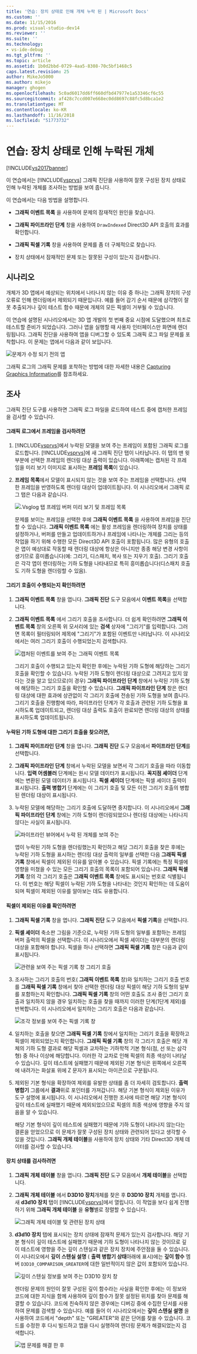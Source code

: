 ```yaml
---
title: '연습: 장치 상태로 인해 개체 누락 된 | Microsoft Docs'
ms.custom: ''
ms.date: 11/15/2016
ms.prod: visual-studio-dev14
ms.reviewer: ''
ms.suite: ''
ms.technology:
- vs-ide-debug
ms.tgt_pltfrm: ''
ms.topic: article
ms.assetid: 1b0d2bbd-0729-4aa5-8308-70c5bf1468c5
caps.latest.revision: 25
author: MikeJo5000
ms.author: mikejo
manager: ghogen
ms.openlocfilehash: 5c0ad6017dd6ff660dfbd47977e1a53346cf6c55
ms.sourcegitcommit: af428c7ccd007e668ec0dd8697c88fc5d8bca1e2
ms.translationtype: MT
ms.contentlocale: ko-KR
ms.lasthandoff: 11/16/2018
ms.locfileid: "51773732"
---
```

# <a name="walkthrough-missing-objects-due-to-device-state"></a>연습: 장치 상태로 인해 누락된 개체
[!INCLUDE[vs2017banner](../includes/vs2017banner.md)]

이 연습에서는 [!INCLUDE[vsprvs](../includes/vsprvs-md.md)] 그래픽 진단을 사용하여 잘못 구성된 장치 상태로 인해 누락된 개체를 조사하는 방법을 보여 줍니다.  
  
 이 연습에서는 다음 방법을 설명합니다.  
  
-   **그래픽 이벤트 목록** 을 사용하여 문제의 잠재적인 원인을 찾습니다.  
  
-   **그래픽 파이프라인 단계** 창을 사용하여 `DrawIndexed` Direct3D API 호출의 효과를 확인합니다.  
  
-   **그래픽 픽셀 기록** 창을 사용하여 문제를 좀 더 구체적으로 찾습니다.  
  
-   장치 상태에서 잠재적인 문제 또는 잘못된 구성이 있는지 검사합니다.  
  
## <a name="scenario"></a>시나리오  
 개체가 3D 앱에서 예상되는 위치에서 나타나지 않는 이유 중 하나는 그래픽 장치의 구성 오류로 인해 렌더링에서 제외되기 때문입니다. 예를 들어 감기 순서 때문에 삼각형이 잘못 추출되거나 깊이 테스트 함수 때문에 개체의 모든 픽셀이 거부될 수 있습니다.  
  
 이 연습에 설명된 시나리오에서는 3D 앱 개발의 첫 번째 중요 시점에 도달했으며 최초로 테스트할 준비가 되었습니다. 그러나 앱을 실행할 때 사용자 인터페이스만 화면에 렌더링됩니다. 그래픽 진단을 사용하여 앱을 디버그할 수 있도록 그래픽 로그 파일 문제를 포착합니다. 이 문제는 앱에서 다음과 같이 보입니다.  
  
 ![문제가 수정 되기 전의 앱](../debugger/media/vsg-walkthru1-firstview.png "vsg_walkthru1_firstview")  
  
 그래픽 로그의 그래픽 문제를 포착하는 방법에 대한 자세한 내용은 [Capturing Graphics Information](../debugger/capturing-graphics-information.md)를 참조하세요.  
  
## <a name="investigation"></a>조사  
 그래픽 진단 도구를 사용하면 그래픽 로그 파일을 로드하여 테스트 중에 캡처한 프레임을 검사할 수 있습니다.  
  
#### <a name="to-examine-a-frame-in-a-graphics-log"></a>그래픽 로그에서 프레임을 검사하려면  
  
1. [!INCLUDE[vsprvs](../includes/vsprvs-md.md)]에서 누락된 모델을 보여 주는 프레임이 포함된 그래픽 로그를 로드합니다. [!INCLUDE[vsprvs](../includes/vsprvs-md.md)]에 새 그래픽 진단 탭이 나타납니다. 이 탭의 맨 윗부분에 선택한 프레임의 렌더링 대상 출력이 있습니다. 아래쪽에는 캡처된 각 프레임을 미리 보기 이미지로 표시하는 **프레임 목록**이 있습니다.  
  
2. **프레임 목록**에서 모델이 표시되지 않는 것을 보여 주는 프레임을 선택합니다. 선택한 프레임을 반영하도록 렌더링 대상이 업데이트됩니다. 이 시나리오에서 그래픽 로그 탭은 다음과 같습니다.  
  
    ![.Vsglog 탭 프레임 버퍼 미리 보기 및 프레임 목록](../debugger/media/vsg-walkthru1-experiment.png "vsg_walkthru1_experiment")  
  
   문제를 보이는 프레임을 선택한 후에 **그래픽 이벤트 목록** 을 사용하여 프레임을 진단할 수 있습니다. **그래픽 이벤트 목록** 에는 활성 프레임을 렌더링하여 장치를 상태를 설정하거나, 버퍼를 만들고 업데이트하거나 프레임에 나타나는 개체를 그리는 등의 작업을 하기 위해 수행한 모든 Direct3D API 호출이 포함됩니다. 많은 유형의 호출은 앱이 예상대로 작동할 때 렌더링 대상에 항상은 아니지만 종종 해당 변경 사항이 생기므로 흥미롭습니다(예: 그리기, 디스패치, 복사 또는 지우기 호출). 그리기 호출은 각각 앱이 렌더링하는 기하 도형을 나타내므로 특히 흥미롭습니다(디스패치 호출도 기하 도형을 렌더링할 수 있음).  
  
#### <a name="to-ensure-that-draw-calls-are-being-made"></a>그리기 호출이 수행되는지 확인하려면  
  
1. **그래픽 이벤트 목록** 창을 엽니다. **그래픽 진단** 도구 모음에서 **이벤트 목록**을 선택합니다.  
  
2. **그래픽 이벤트 목록** 에서 그리기 호출을 조사합니다. 더 쉽게 확인하려면 **그래픽 이벤트 목록** 창의 오른쪽 위 모서리에 있는 **검색** 상자에 "그리기"를 입력합니다. 그러면 목록이 필터링되어 제목에 "그리기"가 포함된 이벤트만 나타납니다. 이 시나리오에서는 여러 그리기 호출이 수행되었는지 검색합니다.  
  
    ![캡처된 이벤트를 보여 주는 그래픽 이벤트 목록](../debugger/media/vsg-walkthru1.png "vsg_walkthru1_")  
  
   그리기 호출이 수행되고 있는지 확인한 후에는 누락된 기하 도형에 해당하는 그리기 호출을 확인할 수 있습니다. 누락된 기하 도형이 렌더링 대상으로 그려지고 있지 않다는 것을 알고 있으므로(이 경우) **그래픽 파이프라인 단계** 창에서 누락된 기하 도형에 해당하는 그리기 호출을 확인할 수 있습니다. **그래픽 파이프라인 단계** 창은 렌더링 대상에 대한 효과에 상관없이 각 그리기 호출에 전송된 기하 도형을 보여 줍니다. 그리기 호출을 진행함에 따라, 파이프라인 단계가 각 호출과 관련된 기하 도형을 표시하도록 업데이트되고, 렌더링 대상 출력도 호출이 완료되면 렌더링 대상의 상태를 표시하도록 업데이트됩니다.  
  
#### <a name="to-find-the-draw-call-for-the-missing-geometry"></a>누락된 기하 도형에 대한 그리기 호출을 찾으려면,  
  
1. **그래픽 파이프라인 단계** 창을 엽니다. **그래픽 진단** 도구 모음에서 **파이프라인 단계**를 선택합니다.  
  
2. **그래픽 파이프라인 단계** 창에서 누락된 모델을 보면서 각 그리기 호출을 따라 이동합니다. **입력 어셈블러** 단계에는 원시 모델 데이터가 표시됩니다. **꼭지점 셰이더** 단계에는 변환된 모델 데이터가 표시됩니다. **픽셀 셰이더** 단계에는 픽셀 셰이더 출력이 표시됩니다. **출력 병합기** 단계에는 이 그리기 호출 및 모든 이전 그리기 호출의 병합된 렌더링 대상이 표시됩니다.  
  
3. 누락된 모델에 해당하는 그리기 호출에 도달하면 중지합니다. 이 시나리오에서 **그래픽 파이프라인 단계** 창에는 기하 도형이 렌더링되었으나 렌더링 대상에는 나타나지 않다는 사실이 표시됩니다.  
  
    ![파이프라인 뷰어에서 누락 된 개체를 보여 주는](../debugger/media/vsg-walkthru1-pipeline.png "vsg_walkthru1_pipeline")  
  
   앱이 누락된 기하 도형을 렌더링했는지 확인하고 해당 그리기 호출을 찾은 후에는 누락된 기하 도형을 표시하는 렌더링 대상 출력의 일부를 선택한 다음 **그래픽 픽셀 기록** 창에서 픽셀이 제외된 이유를 알아볼 수 있습니다. 픽셀 기록에는 특정 픽셀에 영향을 미쳤을 수 있는 모든 그리기 호출의 목록이 포함되어 있습니다. **그래픽 픽셀 기록** 창의 각 그리기 호출은 **그래픽 이벤트 목록** 창에도 표시되는 번호로 식별됩니다. 이 번호는 해당 픽셀이 누락된 기하 도형을 나타내는 것인지 확인하는 데 도움이 되며 픽셀이 제외된 이유를 알아보는 데도 유용합니다.  
  
#### <a name="to-determine-why-the-pixel-was-excluded"></a>픽셀이 제외된 이유를 확인하려면  
  
1. **그래픽 픽셀 기록** 창을 엽니다. **그래픽 진단** 도구 모음에서 **픽셀 기록**을 선택합니다.  
  
2. **픽셀 셰이더** 축소판 그림을 기준으로, 누락된 기하 도형의 일부를 포함하는 프레임버퍼 출력의 픽셀을 선택합니다. 이 시나리오에서 픽셀 셰이더는 대부분의 렌더링 대상을 포함해야 합니다. 픽셀을 하나 선택하면 **그래픽 픽셀 기록** 창은 다음과 같이 표시됩니다.  
  
    ![관련을 보여 주는 픽셀 기록 창 그리기 호출](../debugger/media/vsg-walkthru1-hist1.png "vsg_walkthru1_hist1")  
  
3. 조사하는 그리기 호출의 번호( **그래픽 이벤트 목록** 창)와 일치하는 그리기 호출 번호를 **그래픽 픽셀 기록** 창에서 찾아 선택한 렌더링 대상 픽셀이 해당 기하 도형의 일부를 포함하는지 확인합니다. **그래픽 픽셀 기록** 창의 어떤 호출도 조사 중인 그리기 호출과 일치하지 않을 경우 일치하는 호출을 찾을 때까지 이러한 단계(1단계 제외)를 반복합니다. 이 시나리오에서 일치하는 그리기 호출은 다음과 같습니다.  
  
    ![조각 정보를 보여 주는 픽셀 기록 창](../debugger/media/vsg-walkthru1-hist2.png "vsg_walkthru1_hist2")  
  
4. 일치하는 호출을 찾으면 **그래픽 픽셀 기록** 창에서 일치하는 그리기 호출을 확장하고 픽셀이 제외되었는지 확인합니다. **그래픽 픽셀 기록** 창의 각 그리기 호출은 해당 개체의 기하 도형 결과로 해당 픽셀과 교차하는 기하학적 기본 형식(점, 선 또는 삼각형) 중 하나 이상에 해당합니다. 이러한 각 교차로 인해 픽셀의 최종 색상이 나타날 수 있습니다. 깊이 테스트에 실패했기 때문에 제외된 기본 형식은 왼쪽에서 오른쪽에 내려가는 화살표 위에 Z 문자가 표시되는 아이콘으로 구분됩니다.  
  
5. 제외된 기본 형식을 확장하여 제외를 유발한 상태를 좀 더 자세히 검토합니다. **출력 병합기** 그룹에서 **결과**위로 포인터를 가져갑니다. 해당 기본 형식이 제외된 이유가 도구 설명에 표시됩니다. 이 시나리오에서 진행한 조사에 따르면 해당 기본 형식이 깊이 테스트에 실패했기 때문에 제외되었으므로 픽셀의 최종 색상에 영향을 주지 않음을 알 수 있습니다.  
  
   해당 기본 형식이 깊이 테스트에 실패했기 때문에 기하 도형이 나타나지 않는다는 결론을 얻었으므로 이 문제가 잘못 구성된 장치 상태와 관련되어 있다고 생각할 수 있을 것입니다. **그래픽 개체 테이블**을 사용하여 장치 상태와 기타 Direct3D 개체 데이터를 검사할 수 있습니다.  
  
#### <a name="to-examine-device-state"></a>장치 상태를 검사하려면  
  
1. **그래픽 개체 테이블** 창을 엽니다. **그래픽 진단** 도구 모음에서 **개체 테이블**을 선택합니다.  
  
2. **그래픽 개체 테이블** 에서 **D3D10 장치**개체를 찾은 후 **D3D10 장치** 개체를 엽니다. 새 **d3d10 장치** 탭이 [!INCLUDE[vsprvs](../includes/vsprvs-md.md)]에서 열립니다. 이 작업을 보다 쉽게 진행하기 위해 **그래픽 개체 테이블** 을 **유형**별로 정렬할 수 있습니다.  
  
    ![그래픽 개체 테이블 및 관련된 장치 상태](../debugger/media/vsg-walkthru1-objtable.png "vsg_walkthru1_objtable")  
  
3. **d3d10 장치** 탭에 표시되는 장치 상태에 잠재적 문제가 있는지 검사합니다. 해당 기본 형식이 깊이 테스트에 실패했기 때문에 기하 도형이 나타나지 않는 것이므로 깊이 테스트에 영향을 주는 깊이 스텐실과 같은 장치 장치에 주안점을 둘 수 있습니다. 이 시나리오에서 **깊이 스텐실 설명** ( **출력 병합기 상태**아래에 표시)에는 **깊이 함수** 멤버 `D3D10_COMPARISON_GREATER`에 대한 일반적이지 않은 값이 포함되어 있습니다.  
  
    ![깊이 스텐실 정보를 보여 주는 D3D10 장치 창](../debugger/media/vsg-walkthru1-devicestate.png "vsg_walkthru1_devicestate")  
  
   렌더링 문제의 원인이 잘못 구성된 깊이 함수라는 사실을 확인한 후에는 이 정보와 코드에 대한 지식을 함께 사용하여 깊이 함수가 잘못 설정된 위치를 찾아 문제를 해결할 수 있습니다. 코드에 친숙하지 않은 경우에는 디버깅 중에 수집한 단서를 사용하여 문제를 검색할 수 있습니다. 예를 들어 이 시나리오에서는 **깊이 스텐실 설명** 을 사용하여 코드에서 "depth" 또는 "GREATER"와 같은 단어를 찾을 수 있습니다. 코드를 수정한 후 다시 빌드하고 앱을 다시 실행하여 렌더링 문제가 해결되었는지 검색합니다.  
  
   ![앱 문제를 해결 한 후](../debugger/media/vsg-walkthru1-finalview.png "vsg_walkthru1_finalview")



